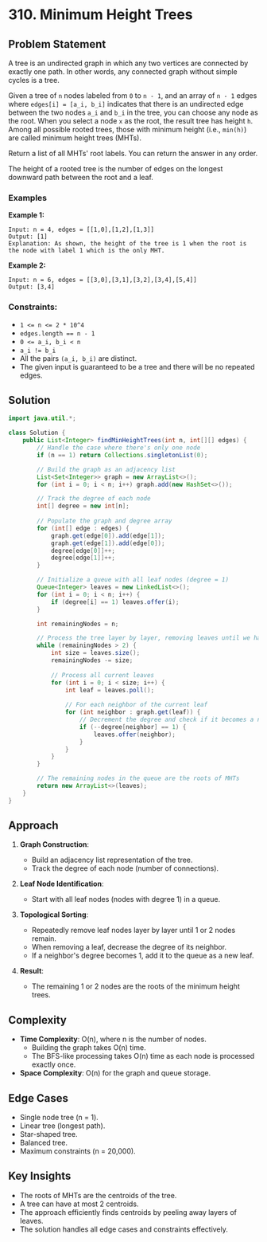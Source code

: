 # 310. Minimum Height Trees

## Problem Statement
A tree is an undirected graph in which any two vertices are connected by exactly one path. In other words, any connected graph without simple cycles is a tree.

Given a tree of `n` nodes labeled from `0` to `n - 1`, and an array of `n - 1` edges where `edges[i] = [a_i, b_i]` indicates that there is an undirected edge between the two nodes `a_i` and `b_i` in the tree, you can choose any node as the root. When you select a node `x` as the root, the result tree has height `h`. Among all possible rooted trees, those with minimum height (i.e., `min(h)`) are called minimum height trees (MHTs).

Return a list of all MHTs' root labels. You can return the answer in any order.

The height of a rooted tree is the number of edges on the longest downward path between the root and a leaf.

### Examples

**Example 1:**
```
Input: n = 4, edges = [[1,0],[1,2],[1,3]]
Output: [1]
Explanation: As shown, the height of the tree is 1 when the root is the node with label 1 which is the only MHT.
```

**Example 2:**
```
Input: n = 6, edges = [[3,0],[3,1],[3,2],[3,4],[5,4]]
Output: [3,4]
```

### Constraints:
- `1 <= n <= 2 * 10^4`
- `edges.length == n - 1`
- `0 <= a_i, b_i < n`
- `a_i != b_i`
- All the pairs `(a_i, b_i)` are distinct.
- The given input is guaranteed to be a tree and there will be no repeated edges.

## Solution
```java
import java.util.*;

class Solution {
    public List<Integer> findMinHeightTrees(int n, int[][] edges) {
        // Handle the case where there's only one node
        if (n == 1) return Collections.singletonList(0);

        // Build the graph as an adjacency list
        List<Set<Integer>> graph = new ArrayList<>();
        for (int i = 0; i < n; i++) graph.add(new HashSet<>());

        // Track the degree of each node
        int[] degree = new int[n];
        
        // Populate the graph and degree array
        for (int[] edge : edges) {
            graph.get(edge[0]).add(edge[1]);
            graph.get(edge[1]).add(edge[0]);
            degree[edge[0]]++;
            degree[edge[1]]++;
        }

        // Initialize a queue with all leaf nodes (degree = 1)
        Queue<Integer> leaves = new LinkedList<>();
        for (int i = 0; i < n; i++) {
            if (degree[i] == 1) leaves.offer(i);
        }

        int remainingNodes = n;

        // Process the tree layer by layer, removing leaves until we have 1 or 2 nodes left
        while (remainingNodes > 2) {
            int size = leaves.size();
            remainingNodes -= size;
            
            // Process all current leaves
            for (int i = 0; i < size; i++) {
                int leaf = leaves.poll();
                
                // For each neighbor of the current leaf
                for (int neighbor : graph.get(leaf)) {
                    // Decrement the degree and check if it becomes a new leaf
                    if (--degree[neighbor] == 1) {
                        leaves.offer(neighbor);
                    }
                }
            }
        }

        // The remaining nodes in the queue are the roots of MHTs
        return new ArrayList<>(leaves);
    }
}
```

## Approach
1. **Graph Construction**:
   - Build an adjacency list representation of the tree.
   - Track the degree of each node (number of connections).

2. **Leaf Node Identification**:
   - Start with all leaf nodes (nodes with degree 1) in a queue.

3. **Topological Sorting**:
   - Repeatedly remove leaf nodes layer by layer until 1 or 2 nodes remain.
   - When removing a leaf, decrease the degree of its neighbor.
   - If a neighbor's degree becomes 1, add it to the queue as a new leaf.

4. **Result**:
   - The remaining 1 or 2 nodes are the roots of the minimum height trees.

## Complexity
- **Time Complexity**: O(n), where n is the number of nodes.
  - Building the graph takes O(n) time.
  - The BFS-like processing takes O(n) time as each node is processed exactly once.
- **Space Complexity**: O(n) for the graph and queue storage.

## Edge Cases
- Single node tree (n = 1).
- Linear tree (longest path).
- Star-shaped tree.
- Balanced tree.
- Maximum constraints (n = 20,000).

## Key Insights
- The roots of MHTs are the centroids of the tree.
- A tree can have at most 2 centroids.
- The approach efficiently finds centroids by peeling away layers of leaves.
- The solution handles all edge cases and constraints effectively.